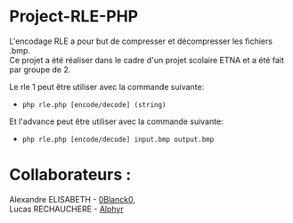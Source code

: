 # Project-RLE-PHP

L'encodage RLE a pour but de compresser et décompresser les fichiers .bmp.   
Ce projet a été réaliser dans le cadre d'un projet scolaire ETNA et a été fait par groupe de 2.

Le rle 1 peut être utiliser avec la commande suivante:   

- `php rle.php [encode/decode] (string)`   

   
Et l'advance peut être utiliser avec la commande suivante:   

- `php rle.php [encode/decode] input.bmp output.bmp`   

   
Collaborateurs :
======

Alexandre ELISABETH - [0Blanck0](https://github.com/0Blanck0/),  
Lucas RECHAUCHERE - [Alphyr](https://github.com/Alphyr/) 

